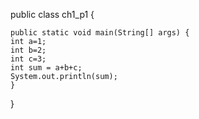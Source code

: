 public class ch1_p1 {
    
    public static void main(String[] args) {
    int a=1;
    int b=2;
    int c=3;
    int sum = a+b+c;
    System.out.println(sum);
    }
    
}
